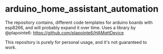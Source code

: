 # arduino_home_assistant_automation
The repository contains, different code templates for arduino boards with esp8266, and will probably expand it over time.
Uses a library by @plapointe6: https://github.com/plapointe6/HAMqttDevice

This repository is purely for personal usage, and it's not guaranteed to work.

